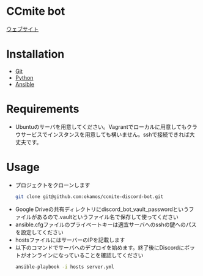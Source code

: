 # CCmite bot
[ウェブサイト](http://ccmite.com/)

# Installation
- [Git](https://git-scm.com/book/ja/v2/%E4%BD%BF%E3%81%84%E5%A7%8B%E3%82%81%E3%82%8B-Git%E3%81%AE%E3%82%A4%E3%83%B3%E3%82%B9%E3%83%88%E3%83%BC%E3%83%AB)
- [Python](https://www.python.org/downloads/)
- [Ansible](https://docs.ansible.com/ansible/latest/installation_guide/intro_installation.html#id13)

# Requirements
- Ubuntuのサーバを用意してください。Vagrantでローカルに用意してもクラウサービスでインスタンスを用意しても構いません。sshで接続できれば大丈夫です。

# Usage
- プロジェクトをクローンします
    ```bash
    git clone git@github.com:okamos/ccmite-discord-bot.git
    ```
- Google Driveの共有ディレクトリにdiscord_bot_vault_passwordというファイルがあるので.vaultというファイル名で保存して使ってください
- ansible.cfgファイルのプライベートキーは適宜サーバへのsshの鍵へのパスを設定してください
- hostsファイルにはサーバーのIPを記載します
- 以下のコマンドでサーバへのデプロイを始めます。終了後にDiscordにボットがオンラインになっていることを確認してください
  ```bash
  ansible-playbook -i hosts server.yml
  ```
